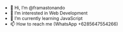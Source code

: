 - 👋 Hi, I’m @framastonando
- 👀 I’m interested in Web Development
- 🌱 I’m currently learning JavaScript
- 📫 How to reach me (WhatsApp +6285647554266)
